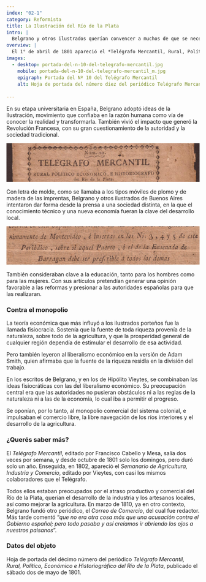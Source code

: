 ```yaml
---
index: "02-1"
category: Reformista
title: La Ilustración del Río de la Plata
intro: |
  Belgrano y otros ilustrados querían convencer a muchos de que se necesitaban cambios económicos, sociales, educativos. La aparición de los periódicos les permitió difundir esas ideas.
overview: |
  El 1° de abril de 1801 apareció el *Telégrafo Mercantil, Rural, Político, Económico e Historiográfico del Río de la Plata*, el primer periódico que se publicó en Buenos Aires. En él expresaron sus ideas y proyectos de transformación social y económica algunos destacados *ilustrados* de la época. Uno de ellos era Belgrano.
images:
  - desktop: portada-del-n-10-del-telegrafo-mercantil.jpg
    mobile: portada-del-n-10-del-telegrafo-mercantil_m.jpg  
    epigraph: Portada del Nº 10 del Telégrafo Mercantil
    alt: Hoja de portada del número diez del periódico Telégrafo Mercantil, del sábado dos de mayo de 1801.

---
```


En su etapa universitaria en España, Belgrano adoptó ideas de la Ilustración, movimiento que confiaba en la razón humana como vía de conocer la realidad y transformarla. También vivió el impacto que generó la Revolución Francesa, con su gran cuestionamiento de la autoridad y la sociedad tradicional.

![Detalle del objeto](./eje02-1-a.jpg)

Con letra de molde, como se llamaba a los tipos móviles de plomo y de madera de las imprentas, Belgrano y otros ilustrados de Buenos Aires intentaron dar forma desde la prensa a una sociedad distinta, en la que el conocimiento técnico y una nueva economía fueran la clave del desarrollo local.

![Detalle del objeto](./eje02-1-b.jpg)

También consideraban clave a la educación, tanto para los hombres como para las mujeres. Con sus artículos pretendían generar una opinión favorable a las reformas y presionar a las autoridades españolas para que las realizaran.

### Contra el monopolio
La teoría económica que más influyó a los ilustrados porteños fue la llamada fisiocracia. Sostenía que la fuente de toda riqueza provenía de la naturaleza, sobre todo de la agricultura, y que la prosperidad general de cualquier región dependía de estimular el desarrollo de esa actividad.

Pero también leyeron al liberalismo económico en la versión de Adam Smith, quien afirmaba que la fuente de la riqueza residía en la división del trabajo. 

En los escritos de Belgrano, y en los de Hipólito Vieytes, se combinaban las ideas fisiocráticas con las del liberalismo económico. Su preocupación central era que las autoridades no pusieran obstáculos ni a las reglas de la naturaleza ni a las de la economía, lo cual iba a permitir el progreso.

Se oponían, por lo tanto, al monopolio comercial del sistema colonial, e impulsaban el comercio libre, la libre navegación de los ríos interiores y el desarrollo de la agricultura.

### ¿Querés saber más? 
El *Telégrafo Mercantil*, editado por Francisco Cabello y Mesa, salía dos veces por semana, y desde octubre de 1801 solo los domingos, pero duró solo un año. Enseguida, en 1802, apareció el *Semanario de Agricultura, Industria y Comercio*, editado por Vieytes, con casi los mismos colaboradores que el Telégrafo.

Todos ellos estaban preocupados por el atraso productivo y comercial del Río de la Plata, querían el desarrollo de la industria y los artesanos locales, así como mejorar la agricultura. En marzo de 1810, ya en otro contexto, Belgrano fundó otro periódico, el *Correo de Comercio*, del cual fue redactor. Más tarde comentó “*que no era otra cosa más que una acusación contra el Gobierno español; pero todo pasaba y así creíamos ir abriendo los ojos a nuestros paisanos*”.

### Datos del objeto
Hoja de portada del décimo número del periódico *Telégrafo Mercantil, Rural, Político, Económico e Historiográfico del Río de la Plata*, publicado el sábado dos de mayo de 1801.

